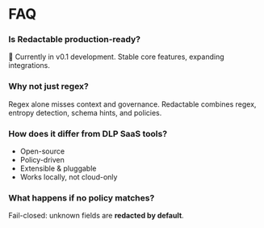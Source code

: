 # FAQ

### Is Redactable production-ready?
🚧 Currently in v0.1 development. Stable core features, expanding integrations.

### Why not just regex?
Regex alone misses context and governance. Redactable combines regex, entropy detection, schema hints, and policies.

### How does it differ from DLP SaaS tools?
- Open-source
- Policy-driven
- Extensible & pluggable
- Works locally, not cloud-only

### What happens if no policy matches?
Fail-closed: unknown fields are **redacted by default**.
